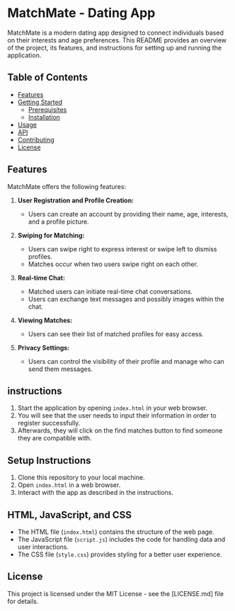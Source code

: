 # MatchMate - Dating App

MatchMate is a modern dating app designed to connect individuals based on their interests and age preferences. This README provides an overview of the project, its features, and instructions for setting up and running the application.

## Table of Contents

- [Features](#features)
- [Getting Started](#getting-started)
  - [Prerequisites](#prerequisites)
  - [Installation](#installation)
- [Usage](#usage)
- [API](#api)
- [Contributing](#contributing)
- [License](#license)

## Features

MatchMate offers the following features:

1. **User Registration and Profile Creation:**
   - Users can create an account by providing their name, age, interests, and a profile picture.

2. **Swiping for Matching:**
   - Users can swipe right to express interest or swipe left to dismiss profiles.
   - Matches occur when two users swipe right on each other.

3. **Real-time Chat:**
   - Matched users can initiate real-time chat conversations.
   - Users can exchange text messages and possibly images within the chat.

4. **Viewing Matches:**
   - Users can see their list of matched profiles for easy access.

5. **Privacy Settings:**
   - Users can control the visibility of their profile and manage who can send them messages.

  ## instructions
  1. Start the application by opening `index.html` in your web browser.
  2. You will see that the user needs to input their information in order to register successfully.
  3. Afterwards, they will click on the find matches button to find someone they are compatible with.



## Setup Instructions

1. Clone this repository to your local machine.
2. Open `index.html` in a web browser.
3. Interact with the app as described in the instructions.

## HTML, JavaScript, and CSS

- The HTML file (`index.html`) contains the structure of the web page.
- The JavaScript file (`script.js`) includes the code for handling data and user interactions.
- The CSS file (`style.css`) provides styling for a better user experience.


## License

This project is licensed under the MIT License - see the [LICENSE.md] file for details.
